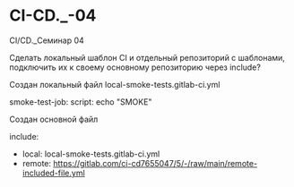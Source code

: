 # CI-CD._-04
CI/CD._Семинар 04


Сделать локальный шаблон CI и отдельный репозиторий с шаблонами, подключить их к своему основному репозиторию через include?


Создан локальный файл local-smoke-tests.gitlab-ci.yml

smoke-test-job:
  script: echo "SMOKE"

  Создан основной файл

  include:
  - local: local-smoke-tests.gitlab-ci.yml
- remote: https://gitlab.com/ci-cd7655047/5/-/raw/main/remote-included-file.yml

